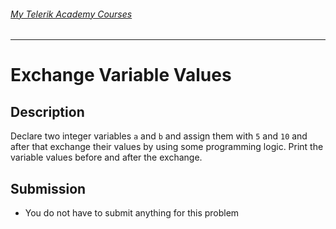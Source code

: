 ###### [My Telerik Academy Courses](https://github.com/nikolovdeyan/TelerikAcademy) 
-------------------------------------

Exchange Variable Values
=====================

## Description
Declare two integer variables `a` and `b` and assign them with `5` and `10` and after that exchange their values by using some programming logic.
Print the variable values before and after the exchange.

## Submission
- You do not have to submit anything for this problem
